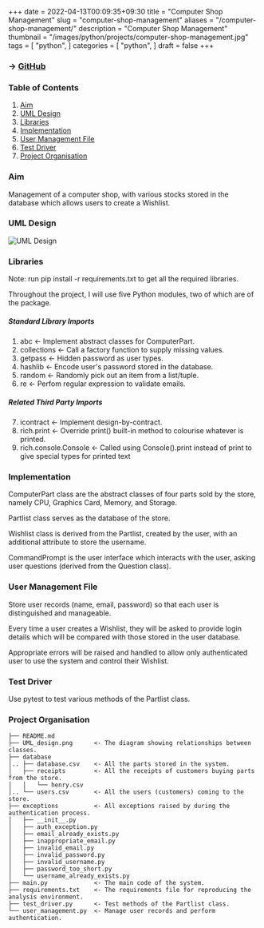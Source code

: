 +++
date = 2022-04-13T00:09:35+09:30
title = "Computer Shop Management"
slug = "computer-shop-management"
aliases = "/computer-shop-management/"
description = "Computer Shop Management"
thumbnail = "/images/python/projects/computer-shop-management.jpg"
tags = [
    "python",
]
categories = [
    "python",
]
draft = false
+++

### → [GitHub](https://github.com/tanducmai/computer-shop-management)

### Table of Contents

1. [Aim](#aim)
1. [UML Design](#uml-design)
1. [Libraries](#libraries)
1. [Implementation](#implementation)
1. [User Management File](#user-management-file)
1. [Test Driver](#test-driver)
1. [Project Organisation](#project-organisation)

### Aim

Management of a computer shop, with various stocks stored in the database which
allows users to create a Wishlist.

### UML Design

![UML Design](/images/python/projects/computer-shop-management.jpg)

### Libraries

Note: run pip install -r requirements.txt to get all the required libraries.

Throughout the project, I will use five Python modules, two of which are of the
package.

##### Standard Library Imports

1. abc                     <- Implement abstract classes for ComputerPart.
2. collections             <- Call a factory function to supply missing values.
3. getpass                 <- Hidden password as user types.
4. hashlib                 <- Encode user's password stored in the database.
5. random                  <- Randomly pick out an item from a list/tuple.
6. re                      <- Perfom regular expression to validate emails.

##### Related Third Party Imports

7. icontract               <- Implement design-by-contract.
8. rich.print              <- Override print() built-in method to colourise
                              whatever is printed.
9. rich.console.Console    <- Called using Console().print instead of print to
                              give special types for printed text

### Implementation

ComputerPart class are the abstract classes of four parts sold by the store,
namely CPU, Graphics Card, Memory, and Storage.

Partlist class serves as the database of the store.

Wishlist class is derived from the Partlist, created by the user, with an
additional attribute to store the username.

CommandPrompt is the user interface which interacts with the user, asking user
questions (derived from the Question class).


### User Management File

Store user records (name, email, password) so that each user is distinguished
and manageable.

Every time a user creates a Wishlist, they will be asked to provide login
details which will be compared with those stored in the user database.

Appropriate errors will be raised and handled to allow only authenticated user
to use the system and control their Wishlist.

### Test Driver

Use pytest to test various methods of the Partlist class.

### Project Organisation

    ├── README.md
    ├── UML_design.png      <- The diagram showing relationships between classes.
    ├── database
    │.. ├── database.csv    <- All the parts stored in the system.
    │   ├── receipts        <- All the receipts of customers buying parts from the store.
    │   │   └── henry.csv
    │.. └── users.csv       <- All the users (customers) coming to the store.
    ├── exceptions          <- All exceptions raised by during the authentication process.
    │   ├── __init__.py
    │   ├── auth_exception.py
    │   ├── email_already_exists.py
    │   ├── inappropriate_email.py
    │   ├── invalid_email.py
    │   ├── invalid_password.py
    │   ├── invalid_username.py
    │   ├── password_too_short.py
    │   └── username_already_exists.py
    ├── main.py             <- The main code of the system.
    ├── requirements.txt    <- The requirements file for reproducing the analysis environment.
    ├── test_driver.py      <- Test methods of the Partlist class.
    └── user_management.py  <- Manage user records and perform authentication.

